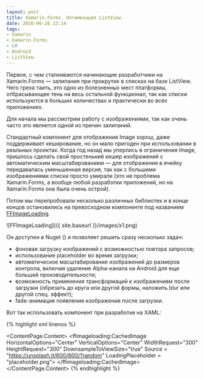 ```yaml
---
layout: post
title: Xamarin.Forms. Оптимизация ListView.
date: 2016-06-26 23:14
tags:
- Xamarin
- Xamarin.Forms
- C#
- Android
- ListView
---
```

Первое, с чем сталкиваются начинающие разработчики на Xamarin.Forms — залипания при прокрутке в списках на базе ListView. Чего греха таить, это одно из болезненных мест платформы, отбрасывающее тень на весь остальной функционал, так как списки используются в больших количествах и практически во всех приложениях. 

Для начала мы рассмотрим работу с изображениями, так как очень часто это является одной из причин залипаний.

Стандартный компонент для отображения Image хорош, даже поддерживает кеширование, но он мало пригоден при использовании в реальных проектах. Когда год назад мы уперлись в ограничения Image, пришлось сделать свой простенький кешер изображений с автоматическим масштабированием — для отображения в ячейку передавалась уменьшенная версия, так как с большими изображениями списки просто умирали (это не проблема Xamarin.Forms, а вообще любой разработки приложений, но на Xamarin.Forms она была очень острой). 

Потом мы перепробовали несколько различных библиотек и в конце концов остановились на превосходном компоненте под названием [FFImageLoading](https://github.com/luberda-molinet/FFImageLoading).

![FFImageLoading]({{ site.baseurl }}/images/x1.png)

Он доступен в Nuget () и позволяет решить сразу несколько задач:
+ фоновая загрузку изображений с возможностью повтора запросов;
+ использование placeholder во время загрузки;
+ автоматическое масштабирование изображений до размеров контрола, включая удаление Alpha-канала на Android для еще большей производительности;
+ возможность применения трансформаций к изображениям после загрузки (обрезать до круга или другой формы, наложить blur или другой спец. эффект);
+ fade-анимация появления изображения после загрузки.

Вот так использовать компонент при разработке на XAML:

{% highlight xml linenos %}
<?xml version="1.0" encoding="UTF-8"?>
<ContentPage xmlns="http://xamarin.com/schemas/2014/forms" xmlns:x="http://schemas.microsoft.com/winfx/2009/xaml" 
  x:Class="Sample.Pages.MainPage"
    xmlns:ffimageloading="clr-namespace:FFImageLoading.Forms;assembly=FFImageLoading.Forms"
    Title="FFImageLoading Demo">
    <ContentPage.Content>
        <ffimageloading:CachedImage HorizontalOptions="Center" VerticalOptions="Center"
            WidthRequest="300" HeightRequest="300"
            DownsampleToViewSize="true"
            Source = "https://unsplash.it/600/600/?random"
		LoadingPlaceholder = "placeholder.png">
        </ffimageloading:CachedImage>
   </ContentPage.Content>
</ContentPage>
{% endhighlight %}

